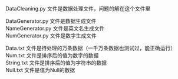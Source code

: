 DataCleaning.py 文件是数据处理文件，问题的解在这个文件里  
  
DataGenerator.py 文件是数据生成文件  
NameGenerator.py 文件是英文名生成文件  
NumGenerator.py 文件是数字生成文件  
  
Data.txt 文件是待处理的万条数据（一千万条数据也测试过，能正确运行）  
Num.txt 文件是排序后的值为数字的数据  
String.txt 文件是排序后的值为字符串的数据  
Null.txt 文件是值为Null的数据  

